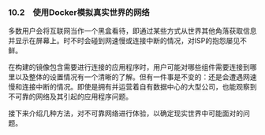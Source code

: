 ### 10.2　使用Docker模拟真实世界的网络

多数用户会将互联网当作一个黑盒看待，即通过某些方式从世界其他角落获取信息并显示在屏幕上。时不时会碰到网速慢或连接中断的情况，对ISP的抱怨屡见不鲜。

在构建的镜像包含需要进行连接的应用程序时，用户可能对哪些组件需要连接到哪里以及整体的设置情况有一个清晰的了解。但有一件事是不变的：还是会遭遇网速慢和连接中断的情况。即使是拥有并运营着自有数据中心的大型公司，也能观察到不可靠的网络及其引起的应用程序问题。

接下来介绍几种方法，对不可靠网络进行体验，以确定现实世界中可能面对的问题。

